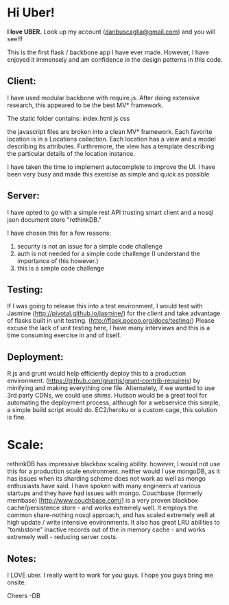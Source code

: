 Hi Uber!
========

<b>I love UBER.</b>  Look up my account (danbuscaglia@gmail.com) and you will see!!!

This is the first flask / backbone app I have ever made.  However, I have enjoyed it immensely and am confidence in the design patterns in this code.

Client:
-------
I have used modular backbone with require.js.  After doing extensive research, this appeared to be the best MV* framework.

The static folder contains:
index.html
js
css

the javascript files are broken into a clean MV* framework.  Each favorite location is in a Locations collection.  Each location has a view and a model describing its attributes.  Furthremore, the view has a template describing the particular details of the location instance.

I have taken the time to implement autocomplete to improve the UI.  I have been very busy and made this exercise as simple and quick as possible

Server:
-------
I have opted to go with a simple rest API trusting smart client and a nosql json document store "rethinkDB."

I have chosen this for a few reasons:
1) security is not an issue for a simple code challenge
2) auth is not needed for a simple code challenge (I understand the importance of this however.)
3) this is a simple code challenge

Testing:
--------
If I was going to release this into a test environment, I would test with Jasmine (http://pivotal.github.io/jasmine/) for the client
and take advantage of flasks built in unit testing.  (http://flask.pocoo.org/docs/testing/)  Please excuse the lack of unit testing here, I have many interviews and this is a time consuming exercise in and of itself.

Deployment:
-----------
R.js and grunt would help efficiently deploy this to a production environment.  (https://github.com/gruntjs/grunt-contrib-requirejs) by minifying and making everything one file.  Alternately, if we wanted to use 3rd party CDNs, we could use shims.  Hudson would be a great tool for automating the deployment process, although for a webservice this simple, a simple build script would do.  EC2/heroku or a custom cage, this solution is fine.

Scale:
======
rethinkDB has impressive blackbox scaling ability.  however, I would not use this for a production scale environment.  neither would I use mongoDB, as it has issues when its sharding scheme does not work as well as mongo enthusiasts have said.  I have spoken with many engineers at various startups and they have had issues with mongo.  Couchbase (formerly membase) [http://www.couchbase.com/] is a very proven blackbox cache/persistence store - and works extremely well.  It employs the common share-nothing nosql approach, and has scaled extremely well at high update / write intensive environments.  It also has great LRU abilities to "tombstone" inactive records out of the in memory cache - and works extremely well - reducing server costs.


Notes:
------
I LOVE uber.  I really want to work for you guys.  I hope you guys bring me onsite.

Cheers
-DB



 
